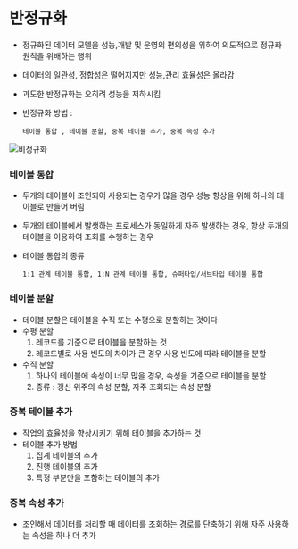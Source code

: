 # 반정규화

- 정규화된 데이터 모델을 성능,개발 및 운영의 편의성을 위하여 의도적으로 정규화 원칙을 위배하는 행위

- 데이터의 일관성, 정합성은 떨어지지만 성능,관리 효율성은 올라감

- 과도한 반정규화는 오히려 성능을 저하시킴

- 반정규화 방법 :

  ```
  테이블 통합 , 테이블 분할, 중복 테이블 추가, 중복 속성 추가
  ```

  

![비정규화](https://user-images.githubusercontent.com/86362202/134330093-f87bc7a2-194f-40b9-aaf1-ae132773910b.png)



### 테이블 통합

- 두개의 테이블이 조인되어 사용되는 경우가 많을 경우 성능 향상을 위해 하나의 테이블로 만들어 버림

- 두개의 테이블에서 발생하는 프로세스가 동일하게 자주 발생하는 경우, 항상 두개의 테이블을 이용하여 조회를 수행하는 경우

- 테이블 통합의 종류

  ```
  1:1 관계 테이블 통합, 1:N 관계 테이블 통합, 슈퍼타입/서브타입 테이블 통합
  ```

  

### 테이블 분할

- 테이블 분할은 테이블을 수직 또는 수평으로 분할하는 것이다
- 수평 분할 
  1. 레코드를 기준으로 테이블을 분할하는 것
  2. 레코드별로 사용 빈도의 차이가 큰 경우 사용 빈도에 따라 테이블을 분할
- 수직 분할
  1. 하나의 테이블에 속성이 너무 많을 경우, 속성을 기준으로 테이블을 분할
  2. 종류 : 갱신 위주의 속성 분할, 자주 조회되는 속성 분할

### 중복 테이블 추가

- 작업의 효율성을 향상시키기 위해 테이블을 추가하는 것
- 테이블 추가 방법
  1.  집계 테이블의 추가 
  2. 진행 테이블의 추가
  3. 특정 부분만을 포함하는 테이블의 추가



### 중복 속성 추가

- 조인해서 데이터를 처리할 때 데이터를 조회하는 경로를 단축하기 위해 자주 사용하는 속성을 하나 더 추가
